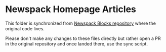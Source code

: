 # Newspack Homepage Articles

This folder is synchronized from [Newspack Blocks repository](https://github.com/automattic/newspack-blocks) where the original code lives. 

Please don't make any changes to these files directly but rather open a PR in the original repository and once landed there, use the sync script. 

